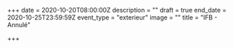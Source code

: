 +++
date = 2020-10-20T08:00:00Z
description = ""
draft = true
end_date = 2020-10-25T23:59:59Z
event_type = "exterieur"
image = ""
title = "IFB - Annulé"

+++
